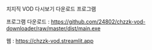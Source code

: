 치지직 VOD 다시보기 다운로드 프로그램

프로그램 다운로드 : https://github.com/24802/chzzk-vod-downloader/raw/master/dist/main.exe

웹 : https://chzzk-vod.streamlit.app
